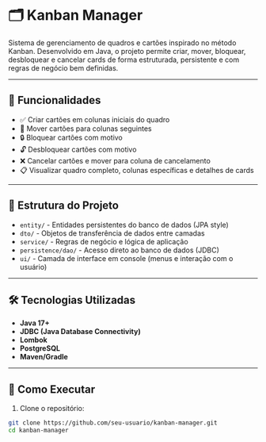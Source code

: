 # 🗂️ Kanban Manager

Sistema de gerenciamento de quadros e cartões inspirado no método Kanban. Desenvolvido em Java, o projeto permite criar, mover, bloquear, desbloquear e cancelar cards de forma estruturada, persistente e com regras de negócio bem definidas.

---

## 🚀 Funcionalidades

- ✅ Criar cartões em colunas iniciais do quadro
- 🔁 Mover cartões para colunas seguintes
- 🔒 Bloquear cartões com motivo
- 🔓 Desbloquear cartões com motivo
- ❌ Cancelar cartões e mover para coluna de cancelamento
- 📋 Visualizar quadro completo, colunas específicas e detalhes de cards

---

## 🧱 Estrutura do Projeto

- `entity/` - Entidades persistentes do banco de dados (JPA style)
- `dto/` - Objetos de transferência de dados entre camadas
- `service/` - Regras de negócio e lógica de aplicação
- `persistence/dao/` - Acesso direto ao banco de dados (JDBC)
- `ui/` - Camada de interface em console (menus e interação com o usuário)

---

## 🛠️ Tecnologias Utilizadas

- **Java 17+**
- **JDBC (Java Database Connectivity)**
- **Lombok** 
- **PostgreSQL** 
- **Maven/Gradle** 

---

## 🧪 Como Executar

1. Clone o repositório:

```bash
git clone https://github.com/seu-usuario/kanban-manager.git
cd kanban-manager
